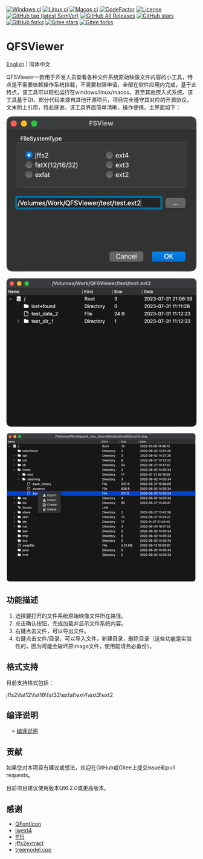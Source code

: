 [![Windows ci](https://img.shields.io/github/actions/workflow/status/qqxiaoming/qfsviewer/windows.yml?branch=main&logo=windows)](https://github.com/QQxiaoming/qfsviewer/actions/workflows/windows.yml)
[![Linux ci](https://img.shields.io/github/actions/workflow/status/qqxiaoming/qfsviewer/linux.yml?branch=main&logo=linux)](https://github.com/QQxiaoming/qfsviewer/actions/workflows/linux.yml)
[![Macos ci](https://img.shields.io/github/actions/workflow/status/qqxiaoming/qfsviewer/macos.yml?branch=main&logo=apple)](https://github.com/QQxiaoming/qfsviewer/actions/workflows/macos.yml)
[![CodeFactor](https://img.shields.io/codefactor/grade/github/qqxiaoming/qfsviewer.svg?logo=codefactor)](https://www.codefactor.io/repository/github/qqxiaoming/qfsviewer)
[![License](https://img.shields.io/github/license/qqxiaoming/qfsviewer.svg?colorB=f48041&logo=gnu)](https://github.com/QQxiaoming/qfsviewer)
[![GitHub tag (latest SemVer)](https://img.shields.io/github/tag/QQxiaoming/QFSViewer.svg?logo=git)](https://github.com/QQxiaoming/QFSViewer/releases)
[![GitHub All Releases](https://img.shields.io/github/downloads/QQxiaoming/QFSViewer/total.svg?logo=pinboard)](https://github.com/QQxiaoming/QFSViewer/releases)
[![GitHub stars](https://img.shields.io/github/stars/QQxiaoming/QFSViewer.svg?logo=github)](https://github.com/QQxiaoming/QFSViewer)
[![GitHub forks](https://img.shields.io/github/forks/QQxiaoming/QFSViewer.svg?logo=github)](https://github.com/QQxiaoming/QFSViewer)
[![Gitee stars](https://gitee.com/QQxiaoming/QFSViewer/badge/star.svg?theme=dark)](https://gitee.com/QQxiaoming/QFSViewer)
[![Gitee forks](https://gitee.com/QQxiaoming/QFSViewer/badge/fork.svg?theme=dark)](https://gitee.com/QQxiaoming/QFSViewer)

# QFSViewer

[English](./README.md) | 简体中文

QFSViewer一款用于开发人员查看各种文件系统原始映像文件内容的小工具，特点是不需要依赖操作系统挂载，不需要权限申请，全部在软件应用内完成，基于此特点，该工具可以轻松运行在windows/linux/macos，甚至其他嵌入式系统。该工具基于Qt，部分代码来源自其他开源项目，项目完全遵守其对应的开源协议，文末附上引用，特此感谢。该工具界面简单清晰，操作便携，主界面如下：

![img0](./img/docimg0.png)

![img1](./img/docimg1.png)

![img2](./img/docimg2.png)

## 功能描述

1. 选择要打开的文件系统原始映像文件所在路径。
2. 点击确认按钮，完成加载并显示文件系统内容。
3. 右键点击文件，可以导出文件。
4. 右键点击文件/目录，可以导入文件，新建目录，删除目录（这些功能是实验性的，因为可能会破坏原image文件，使用前请务必备份）。

## 格式支持

目前支持格式包括：

jffs2\fat12\fat16\fat32\exfat\ext4\ext3\ext2

## 编译说明

　> [编译说明](./DEVELOPNOTE.md)

## 贡献

如果您对本项目有建议或想法，欢迎在GitHub或Gitee上提交issue和pull requests。

目前项目建议使用版本Qt6.2.0或更高版本。

## 感谢

- [QFontIcon](https://github.com/dridk/QFontIcon)
- [lwext4](https://github.com/gkostka/lwext4)
- [ff15](http://elm-chan.org/fsw/ff/00index_e.html)
- [jffs2extract](https://github.com/rickardp/jffs2extract)
- [treemodel.cpp](https://github.com/chocoball/QTreeViewTest)
